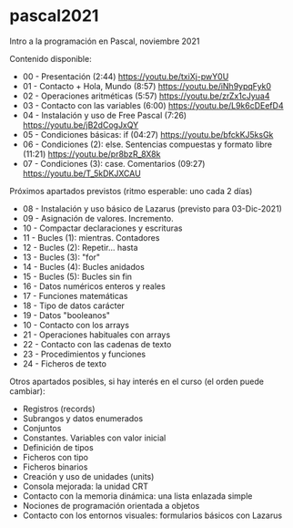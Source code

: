 # pascal2021

Intro a la programación en Pascal, noviembre 2021

Contenido disponible:

 - 00 - Presentación (2:44) https://youtu.be/txiXj-pwY0U
 - 01 - Contacto + Hola, Mundo (8:57) https://youtu.be/iNh9ypqFyk0
 - 02 - Operaciones aritméticas (5:57) https://youtu.be/zrZx1cJyua4
 - 03 - Contacto con las variables (6:00) https://youtu.be/L9k6cDEefD4
 - 04 - Instalación y uso de Free Pascal (7:26) https://youtu.be/jB2dCogJxQY
 - 05 - Condiciones básicas: if (04:27) https://youtu.be/bfckKJ5ksGk
 - 06 - Condiciones (2): else. Sentencias compuestas y formato libre (11:21) https://youtu.be/pr8bzR_8X8k
 - 07 - Condiciones (3): case. Comentarios (09:27) https://youtu.be/T_5kDKJXCAU
 
Próximos apartados previstos (ritmo esperable: uno cada 2 días)

 - 08 - Instalación y uso básico de Lazarus (previsto para 03-Dic-2021)
 - 09 - Asignación de valores. Incremento.
 - 10 - Compactar declaraciones y escrituras
 - 11 - Bucles (1): mientras. Contadores
 - 12 - Bucles (2): Repetir... hasta
 - 13 - Bucles (3): "for"
 - 14 - Bucles (4): Bucles anidados
 - 15 - Bucles (5): Bucles sin fin
 - 16 - Datos numéricos enteros y reales
 - 17 - Funciones matemáticas
 - 18 - Tipo de datos carácter
 - 19 - Datos "booleanos"
 - 10 - Contacto con los arrays
 - 21 - Operaciones habituales con arrays
 - 22 - Contacto con las cadenas de texto
 - 23 - Procedimientos y funciones
 - 24 - Ficheros de texto

Otros apartados posibles, si hay interés en el curso (el orden puede cambiar):

* Registros (records)
* Subrangos y datos enumerados
* Conjuntos
* Constantes. Variables con valor inicial
* Definición de tipos
* Ficheros con tipo
* Ficheros binarios
* Creación y uso de unidades (units)
* Consola mejorada: la unidad CRT
* Contacto con la memoria dinámica: una lista enlazada simple
* Nociones de programación orientada a objetos
* Contacto con los entornos visuales: formularios básicos con Lazarus
